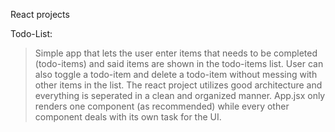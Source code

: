 React projects

Todo-List: 
>Simple app that lets the user enter items that needs to be completed (todo-items) and said items are shown in the todo-items list.
>User can also toggle a todo-item and delete a todo-item without messing with other items in the list. 
>The react project utilizes good architecture and everything is seperated in a clean and organized manner.
  >App.jsx only renders one component (as recommended) while every other component deals with its own task for the UI.

